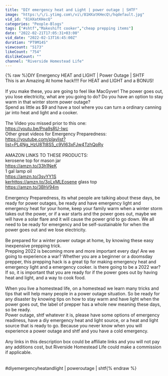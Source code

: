 ```yaml
---
title: "DIY emergency heat and Light | power outage | SHTF"
image: "https:\/\/i.ytimg.com\/vi\/81HXatKHecQ\/hqdefault.jpg"
vid_id: "81HXatKHecQ"
categories: "People-Blogs"
tags: ["#shtf","Makeshift cooker","cheap prepping items"]
date: "2022-02-21T17:05:31+03:00"
vid_date: "2022-02-13T16:45:00Z"
duration: "PT9M14S"
viewcount: "5173"
likeCount: "754"
dislikeCount: ""
channel: "Riverside Homestead Life"
---
```

{% raw %}DIY Emergency HEAT and LIGHT | Power Outage | SHTF<br />This is an Amazing At home hack!!!! For HEAT and LIGHT and a BONUS!<br /><br />If you make these, you are going to feel like MacGyver! The power goes out, you lose electricity, what are you going to do? Do you have an option to stay warm in that winter storm power outage? <br />Spend as little as $9 and have a tool where you can turn a ordinary canning jar into heat and light and a cooker.<br /><br />The Video you missed prior to this one:<br /><a rel="nofollow" target="blank" href="https://youtu.be/Pna9sRU-Iwc">https://youtu.be/Pna9sRU-Iwc</a><br />Other great videos for Emergency Preparedness:<br /><a rel="nofollow" target="blank" href="https://youtube.com/playlist?list=PL4Ng_HzU8Tt8S5_c9VI63xFJw4TzhQpRy">https://youtube.com/playlist?list=PL4Ng_HzU8Tt8S5_c9VI63xFJw4TzhQpRy</a><br /><br />AMAZON LINKS TO THESE PRODUCTS:<br />kerosene top for mason jar<br /><a rel="nofollow" target="blank" href="https://amzn.to/33h1NeK">https://amzn.to/33h1NeK</a><br />1 gal lamp oil<br /><a rel="nofollow" target="blank" href="https://amzn.to/3svYY1S">https://amzn.to/3svYY1S</a><br /><a rel="nofollow" target="blank" href="kerhttps://amzn.to/3oLxMLEosene">kerhttps://amzn.to/3oLxMLEosene</a> glass top<br /><a rel="nofollow" target="blank" href="https://amzn.to/3BhV94m">https://amzn.to/3BhV94m</a><br /><br />Emergency Preparedness, its what people are talking about these days, be ready for power outages, be ready and have emergency light and emergency heat for your home, keep your family warm when a winter storm takes out the power, or if a war starts and the power goes out, maybe we will have a solar flare and it will cause the power grid to go down.  We all need to be ready for emergency and be self-sustainable for when the power goes out and we lose electricity. <br /><br />Be prepared for a winter power outage at home, by knowing these easy inexpensive prepping trick.<br />Prepping 2022 is becoming more and more important every day! Are we going to experience a war? Whether you are a beginner or a doomsday prepper, this prepping hack is a great tip for making emergency heat and emergency light and a emergency cooker. is there going to be a 2022 war? If so, it is important that you are ready for if the power goes out by having heat and light, and a way to cook food.<br /><br />When you live a homestead life, on a homestead we learn many tricks and tips that will help many people in a power outage situation. So be ready for any disaster by knowing tips on how to stay warm and have light when the power goes out, the label of prepper has a whole new meaning these days, so be ready.<br />Power outage, shtf whatever it is, please have some options of emergency readiness, have a diy  emergency heat and light source, or a heat and light source that is ready to go.  Because you never know when you will experience a power outage and shtf and you have a cold emergency.<br /><br />Any links in this description box could be affiliate links and you will not pay any additions cost, but Riverside Homestead Life could make a commission if applicable.<br /><br /><br />#diyemergencyheatandlight | poweroutage | shtf{% endraw %}
